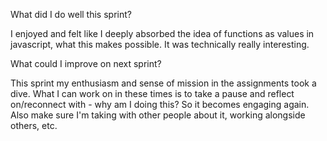 What did I do well this sprint?

I enjoyed and felt like I deeply absorbed the idea of functions as values in javascript, what this makes 
possible. It was technically really interesting. 


What could I improve on next sprint?

This sprint my enthusiasm and sense of mission in the assignments took a dive. What I can work on in these times is to take a pause and reflect on/reconnect with - why am I doing this? So it becomes engaging again. Also make sure I'm taking with other people about it, working alongside others, etc.